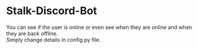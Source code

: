 # Stalk-Discord-Bot

You can see if the user is online or even see when they are online and when they are back offline. <br>
Simply change details in config.py file.
